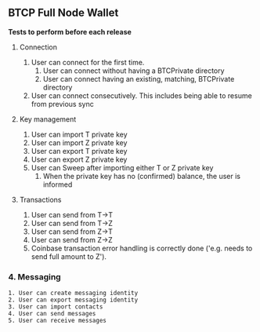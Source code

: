 ## BTCP Full Node Wallet

**Tests to perform before each release**

1. Connection
	1. User can connect for the first time.
		1. User can connect without having a BTCPrivate directory
		2. User can connect having an existing, matching, BTCPrivate directory
	2. User can connect consecutively. This includes being able to resume from previous sync

2. Key management
	1. User can import T private key
	2. User can import Z private key
	3. User can export T private key
	4. User can export Z private key
	5. User can Sweep after importing either T or Z private key
		1. When the private key has no (confirmed) balance, the user is informed

3. Transactions
	1. User can send from T->T
	2. User can send from T->Z
	3. User can send from Z->T
	4. User can send from Z->Z
	5. Coinbase transaction error handling is correctly done ('e.g. needs to send full amount to Z').

### 4. Messaging
	1. User can create messaging identity
	2. User can export messaging identity
	3. User can import contacts
	4. User can send messages
	5. User can receive messages